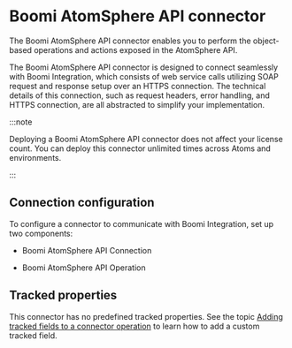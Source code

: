 # Boomi AtomSphere API connector 

<head>
  <meta name="guidename" content="Integration"/>
  <meta name="context" content="GUID-f1b5f7fa-a9fe-4a42-bb22-dfaf677eb613"/>
</head>


The Boomi AtomSphere API connector enables you to perform the object-based operations and actions exposed in the AtomSphere API.

The Boomi AtomSphere API connector is designed to connect seamlessly with Boomi Integration, which consists of web service calls utilizing SOAP request and response setup over an HTTPS connection. The technical details of this connection, such as request headers, error handling, and HTTPS connection, are all abstracted to simplify your implementation.


:::note

Deploying a Boomi AtomSphere API connector does not affect your license count. You can deploy this connector unlimited times across Atoms and environments.

:::

## Connection configuration 

To configure a connector to communicate with Boomi Integration, set up two components:

-   Boomi AtomSphere API Connection

-   Boomi AtomSphere API Operation

## Tracked properties

This connector has no predefined tracked properties. See the topic [Adding tracked fields to a connector operation](../Process%20building/t-atm-Adding_tracked_fields_to_a_connector_operation_f71821dd-95ee-4ebd-bfc9-3333262f56f6.md) to learn how to add a custom tracked field.
